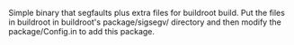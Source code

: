 Simple binary that segfaults plus extra files for buildroot build. Put the files in buildroot in buildroot's package/sigsegv/ directory and then modify the package/Config.in to add this package.
